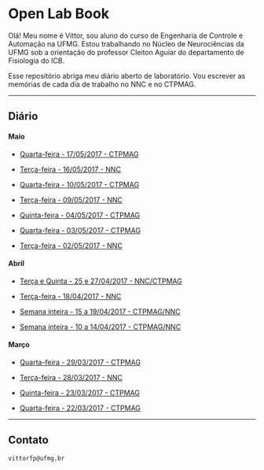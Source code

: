 # Open Lab Book

Olá! Meu nome é Vittor, sou aluno do curso de Engenharia de Controle e Automação na UFMG. Estou trabalhando no Núcleo de Neurociências da UFMG sob a orientação do professor Cleiton Aguiar do departamento de Fisiologia do ICB.

Esse repositório abriga meu diário aberto de laboratório. Vou escrever as memórias de cada dia de trabalho no NNC e no CTPMAG.
****

## Diário

#### Maio

* [Quarta-feira - 17/05/2017 - CTPMAG](https://github.com/vittorfp/Open-Lab-Book/blob/master/notes/17-05-2017.md "oi")

* [Terça-feira - 16/05/2017 - NNC](https://github.com/vittorfp/Open-Lab-Book/blob/master/notes/16-05-2017.md "oi")

* [Quarta-feira - 10/05/2017 - CTPMAG](https://github.com/vittorfp/Open-Lab-Book/blob/master/notes/10-05-2017.md "oi")	

* [Terça-feira - 09/05/2017 - NNC](https://github.com/vittorfp/Open-Lab-Book/blob/master/notes/09-05-2017.md "oi")	

* [Quinta-feira - 04/05/2017 - CTPMAG](https://github.com/vittorfp/Open-Lab-Book/blob/master/notes/04-05-2017.md "oi")

* [Quarta-feira - 03/05/2017 - CTPMAG](https://github.com/vittorfp/Open-Lab-Book/blob/master/notes/03-05-2017.md "oi")

* [Terça-feira - 02/05/2017 - NNC](https://github.com/vittorfp/Open-Lab-Book/blob/master/notes/02-05-2017.md "oi")

#### Abril

* [Terça e Quinta - 25 e 27/04/2017 - NNC/CTPMAG](https://github.com/vittorfp/Open-Lab-Book/blob/master/notes/25e27-04-2017.md "oi")

* [Terça-feira - 18/04/2017 - NNC](https://github.com/vittorfp/Open-Lab-Book/blob/master/notes/18-04-2017.md "oi")

* [Semana inteira - 15 a 19/04/2017 - CTPMAG/NNC](https://github.com/vittorfp/Open-Lab-Book/blob/master/notes/15to19-04-2017.md "oi")

* [Semana inteira - 10 a 14/04/2017 - CTPMAG/NNC](https://github.com/vittorfp/Open-Lab-Book/blob/master/notes/10to14-04-2017.md "oi")

#### Março

* [Quarta-feira - 29/03/2017 - CTPMAG](https://github.com/vittorfp/Open-Lab-Book/blob/master/notes/29-03-2017.md "oi")

* [Terça-feira - 28/03/2017 - NNC](https://github.com/vittorfp/Open-Lab-Book/blob/master/notes/28-03-2017.md "oi")

* [Quinta-feira - 23/03/2017 - CTPMAG](https://github.com/vittorfp/Open-Lab-Book/blob/master/notes/23-03-2017%20.md "oi")

* [Quarta-feira - 22/03/2017 - CTPMAG](https://github.com/vittorfp/Open-Lab-Book/blob/master/notes/22-03-2017.md "oi")


****

## Contato

	vittorfp@ufmg.br
